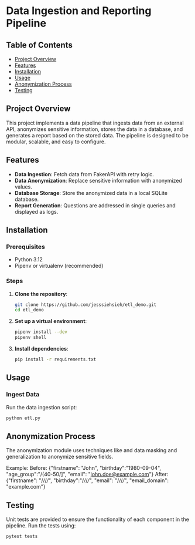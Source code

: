 # Data Ingestion and Reporting Pipeline

## Table of Contents
- [Project Overview](#project-overview)
- [Features](#features)
- [Installation](#installation)
- [Usage](#usage)
- [Anonymization Process](#anonymization-process)
- [Testing](#testing)

## Project Overview

This project implements a data pipeline that ingests data from an external API, anonymizes sensitive information, stores the data in a database, and generates a report based on the stored data. The pipeline is designed to be modular, scalable, and easy to configure.

## Features

- **Data Ingestion**: Fetch data from FakerAPI with retry logic.
- **Data Anonymization**: Replace sensitive information with anonymized values.
- **Database Storage**: Store the anonymized data in a local SQLite database.
- **Report Generation**: Questions are addressed in single queries and displayed as logs.

## Installation

### Prerequisites

- Python 3.12
- Pipenv or virtualenv (recommended)

### Steps

1. **Clone the repository**:
    ```bash
    git clone https://github.com/jesssiehsieh/etl_demo.git
    cd etl_demo
    ```

2. **Set up a virtual environment**:
    ```bash
    pipenv install --dev
    pipenv shell
    ```

3. **Install dependencies**:
    ```bash
    pip install -r requirements.txt
    ```

## Usage

### Ingest Data

Run the data ingestion script:

```bash
python etl.py
```


## Anonymization Process

The anonymization module uses techniques like and data masking and generalization to anonymize sensitive fields. 

Example:
Before: {"firstname": "John", "birthday":"1980-09-04", "age_group":"/(40-50/]", "email": "john.doe@example.com"}
After: {"firstname": "/*/*/*/*", "birthday":"/*/*/*/*", "email": "/*/*/*/*", "email_domain": "example.com"}

## Testing

Unit tests are provided to ensure the functionality of each component in the pipeline. Run the tests using:

```bash
pytest tests
```
